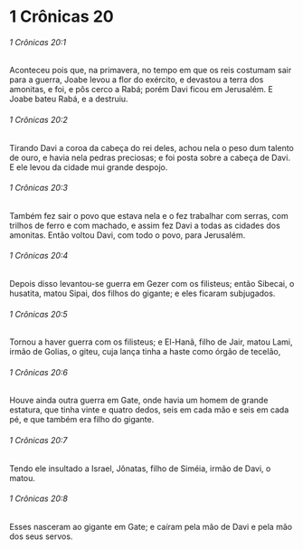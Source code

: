 # 1 Crônicas 20

###### 1 Crônicas 20:1

Aconteceu pois que, na primavera, no tempo em que os reis costumam sair para a guerra, Joabe levou a flor do exército, e devastou a terra dos amonitas, e foi, e pôs cerco a Rabá; porém Davi ficou em Jerusalém. E Joabe bateu Rabá, e a destruiu.

###### 1 Crônicas 20:2

Tirando Davi a coroa da cabeça do rei deles, achou nela o peso dum talento de ouro, e havia nela pedras preciosas; e foi posta sobre a cabeça de Davi. E ele levou da cidade mui grande despojo.

###### 1 Crônicas 20:3

Também fez sair o povo que estava nela e o fez trabalhar com serras, com trilhos de ferro e com machado, e assim fez Davi a todas as cidades dos amonitas. Então voltou Davi, com todo o povo, para Jerusalém.

###### 1 Crônicas 20:4

Depois disso levantou-se guerra em Gezer com os filisteus; então Sibecai, o husatita, matou Sipai, dos filhos do gigante; e eles ficaram subjugados.

###### 1 Crônicas 20:5

Tornou a haver guerra com os filisteus; e El-Hanã, filho de Jair, matou Lami, irmão de Golias, o giteu, cuja lança tinha a haste como órgão de tecelão,

###### 1 Crônicas 20:6

Houve ainda outra guerra em Gate, onde havia um homem de grande estatura, que tinha vinte e quatro dedos, seis em cada mão e seis em cada pé, e que também era filho do gigante.

###### 1 Crônicas 20:7

Tendo ele insultado a Israel, Jônatas, filho de Siméia, irmão de Davi, o matou.

###### 1 Crônicas 20:8

Esses nasceram ao gigante em Gate; e caíram pela mão de Davi e pela mão dos seus servos.

